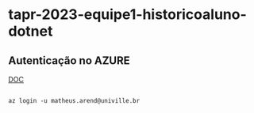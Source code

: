# tapr-2023-equipe1-historicoaluno-dotnet


## Autenticação no AZURE
[DOC](https://learn.microsoft.com/en-us/cli/azure/install-azure-cli-linux?pivots=apt)


```

az login -u matheus.arend@univille.br

```


